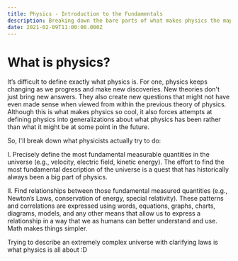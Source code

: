 ```yaml
---
title: Physics - Introduction to the Fundamentals
description: Breaking down the bare parts of what makes physics the map of the universe
date: 2021-02-09T11:00:00.000Z
---
```


# What is physics?

It’s difficult to define exactly what physics is. For one, physics keeps changing as we progress and make new discoveries. New theories don't just bring new answers. They also create new questions that might not have even made sense when viewed from within the previous theory of physics. Although this is what makes physics so cool, it also forces attempts at defining physics into generalizations about what physics has been rather than what it might be at some point in the future.

So, I'll break down what physicists actually try to do: 

I. Precisely define the most fundamental measurable quantities in the universe (e.g., velocity, electric field, kinetic energy). The effort to find the most fundamental description of the universe is a quest that has historically always been a big part of physics.

II. Find relationships between those fundamental measured quantities (e.g., Newton’s Laws, conservation of energy, special relativity). These patterns and correlations are expressed using words, equations, graphs, charts, diagrams, models, and any other means that allow us to express a relationship in a way that we as humans can better understand and use. Math makes things simpler.

Trying to describe an extremely complex universe with clarifying laws is what physics is all about :D


